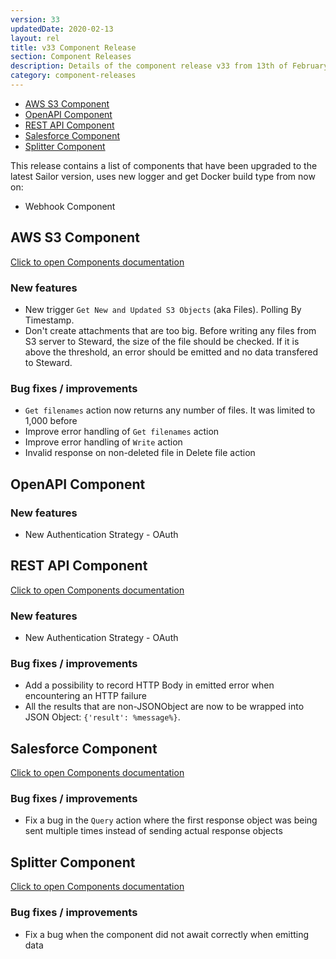 ```yaml
---
version: 33
updatedDate: 2020-02-13
layout: rel
title: v33 Component Release
section: Component Releases
description: Details of the component release v33 from 13th of February 2020
category: component-releases
---
```


*   [AWS S3 Component](#aws-s3-component)
*   [OpenAPI Component](#openapi-component)
*   [REST API Component](#rest-api-component)
*   [Salesforce Component](#salesforce-component)
*   [Splitter Component](#splitter-component)

This release contains a list of components that have been upgraded to the latest Sailor version, uses new logger and get Docker build type from now on:

*   Webhook Component

## AWS S3 Component

[Click to open Components documentation](/components/aws-s3/)

### New features

* New trigger `Get New and Updated S3 Objects` (aka Files). Polling By Timestamp.
* Don't create attachments that are too big. Before writing any files from S3 server to Steward, the size of the file should be checked. If it is above the threshold, an error should be emitted and no data transfered to Steward.

### Bug fixes / improvements

* `Get filenames` action now returns any number of files. It was limited to 1,000 before
* Improve error handling of `Get filenames` action
* Improve error handling of `Write` action
* Invalid response on non-deleted file in Delete file action

## OpenAPI Component

### New features

* New Authentication Strategy - OAuth

## REST API Component

[Click to open Components documentation](/components/rest-api/)

### New features

* New Authentication Strategy - OAuth

### Bug fixes / improvements

* Add a possibility to record HTTP Body in emitted error when encountering an HTTP failure
* All the results that are non-JSONObject are now to be wrapped into JSON Object: `{'result': %message%}`.

## Salesforce Component

[Click to open Components documentation](/components/salesforce/)

### Bug fixes / improvements

* Fix a bug in the `Query` action where the first response object was being sent multiple times instead of sending actual response objects

## Splitter Component

[Click to open Components documentation](/components/splitter/)

### Bug fixes / improvements

* Fix a bug when the component did not await correctly when emitting data
